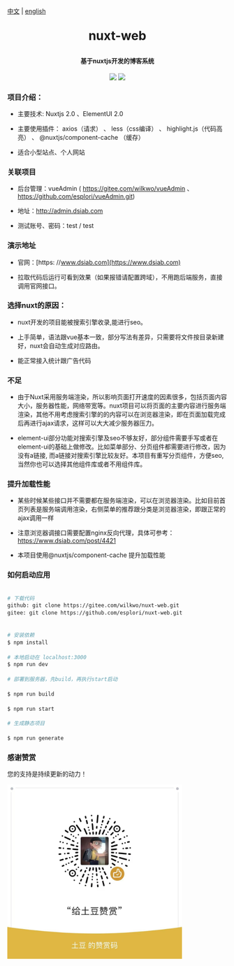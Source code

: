 
<div><a href="">中文</a>  |  <a href="">english</a></div>

<h1 align="center" style="margin: 30px 0 30px; font-weight: bold;">nuxt-web</h1>
<h4 align="center">基于nuxtjs开发的博客系统</h4>
<p align="center">
	<a href="https://gitee.com/wilkwo/nuxt-web.git"><img src="https://gitee.com/wilkwo/nuxt-web/badge/star.svg?theme=dark"></a>
	<a href="https://gitee.com/wilkwo/nuxt-web.git"><img src="https://gitee.com/wilkwo/nuxt-web/badge/fork.svg?theme=dark"></a>
</p>


### 项目介绍：

- 主要技术: Nuxtjs 2.0 、ElementUI 2.0

- 主要使用插件： axios（请求）  、 less（css编译） 、 highlight.js（代码高亮） 、 @nuxtjs/component-cache （缓存）
  
- 适合小型站点、个人网站


### 关联项目


* 后台管理：vueAdmin ( https://gitee.com/wilkwo/vueAdmin 、https://github.com/esplori/vueAdmin.git) 
  
* 地址：http://admin.dsiab.com

* 测试账号、密码：test / test


### 演示地址

* 官网：[https: //www.dsiab.com](https://www.dsiab.com)

* 拉取代码后运行可看到效果（如果报错请配置跨域），不用跑后端服务，直接调用官网接口。



### 选择nuxt的原因：

- nuxt开发的项目能被搜索引擎收录,能进行seo。

- 上手简单，语法跟vue基本一致，部分写法有差异，只需要将文件按目录新建好，nuxt会自动生成对应路由。

- 能正常接入统计跟广告代码


### 不足

- 由于Nuxt采用服务端渲染，所以影响页面打开速度的因素很多，包括页面内容大小，服务器性能，网络带宽等。nuxt项目可以将页面的主要内容进行服务端渲染，其他不用考虑搜索引擎的的内容可以在浏览器渲染，即在页面加载完成后再进行ajax请求，这样可以大大减少服务器压力。

- element-ui部分功能对搜索引擎及seo不够友好，部分组件需要手写或者在element-ui的基础上做修改。比如菜单部分、分页组件都需要进行修改，因为没有a链接, 而a链接对搜索引擎比较友好。本项目有重写分页组件，方便seo,当然你也可以选择其他组件库或者不用组件库。


### 提升加载性能


- 某些时候某些接口并不需要都在服务端渲染，可以在浏览器渲染。比如目前首页列表是服务端调用渲染，右侧菜单的推荐跟分类是浏览器渲染，即跟正常的ajax调用一样

- 注意浏览器调接口需要配置nginx反向代理，具体可参考：https://www.dsiab.com/post/4421

- 本项目使用@nuxtjs/component-cache 提升加载性能


### 如何启动应用

```bash

# 下载代码
github: git clone https://gitee.com/wilkwo/nuxt-web.git
gitee: git clone https://github.com/esplori/nuxt-web.git


# 安装依赖
$ npm install

# 本地启动在 localhost:3000
$ npm run dev

# 部署到服务器，先build，再执行start启动

$ npm run build

$ npm run start

# 生成静态项目

$ npm run generate
```


### 感谢赞赏

您的支持是持续更新的动力！

<img src="./assets/img/zanshan.jpeg" alt="赞赏" width="400px" />



